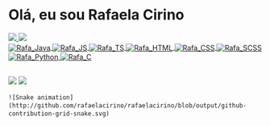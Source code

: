 <h1>Olá, eu sou Rafaela Cirino</h1>

<div>
  <a href="https://github.com/rafaelacirino">
  <img height "180em" src="https://github-readme-stats.vercel.app/api?username=rafaelacirino&show_icons=true&theme=radical&include_all_commits=true&count_private=true"/>
  <img height "180em" src="https://github-readme-stats.vercel.app/api/top-langs/?username=rafaelacirino&layout=compact&langs_count=16&theme=radical"/>
</div>
<div>
  <img align="center" alt="Rafa_Java" height="30" width="40" src="https://cdn.jsdelivr.net/gh/devicons/devicon/icons/java/java-original-wordmark.svg">
  <img align="center" alt="Rafa_JS" height="30" width="40" src="https://cdn.jsdelivr.net/gh/devicons/devicon/icons/javascript/javascript-original.svg">
  <img align="center" alt="Rafa_TS" height="30" width="40" src="https://cdn.jsdelivr.net/gh/devicons/devicon/icons/typescript/typescript-original.svg">
  <img align="center" alt="Rafa_HTML" height="30" width="40" src="https://cdn.jsdelivr.net/gh/devicons/devicon/icons/html5/html5-original-wordmark.svg">
  <img align="center" alt="Rafa_CSS" height="30" width="40" src="https://cdn.jsdelivr.net/gh/devicons/devicon/icons/css3/css3-original.svg">
  <img align="center" alt="Rafa_SCSS" height="30" width="40" src="https://cdn.jsdelivr.net/gh/devicons/devicon/icons/sass/sass-original.svg">
  <img align="center" alt="Rafa_Python" height="30" width="40" src="https://cdn.jsdelivr.net/gh/devicons/devicon/icons/python/python-original-wordmark.svg">
  <img align="center" alt="Rafa_C" height="30" width="40" src="https://cdn.jsdelivr.net/gh/devicons/devicon/icons/c/c-original.svg">
</div>
  
  ##
  
  <div>
    <a href="https://www.linkedin.com/in/rafaelacirino/" target="_blank"><img src="https://img.shields.io/badge/LinkedIn-0077B5?style=for-the-badge&logo=linkedin&logoColor=white" target="_blank"></a>
    <a href="mailto:rafaelaborbaf@gmail.com" target="_blank"><img src="https://img.shields.io/badge/Gmail-D14836?style=for-the-badge&logo=gmail&logoColor=white" target="_blank"></a>
    
    ![Snake animation](http://github.com/rafaelacirino/rafaelacirino/blob/output/github-contribution-grid-snake.svg)
  </div>
  
  
